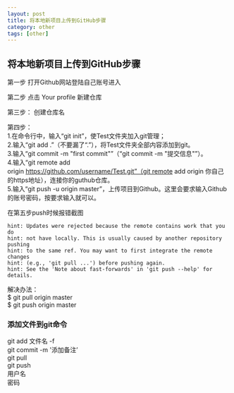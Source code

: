 ```yaml
---
layout: post
title: 将本地新项目上传到GitHub步骤
category: other
tags: [other]
---
```


## 将本地新项目上传到GitHub步骤

第一步
打开Github网站登陆自己账号进入

第二步
点击 Your profile 新建仓库

第三步：
创建仓库名

第四步：<br/>
1.在命令行中，输入“git init”，使Test文件夹加入git管理；<br/>
2.输入“git add .”（不要漏了“.”），将Test文件夹全部内容添加到git。<br/>
3.输入“git commit -m "first commit"”（“git commit -m "提交信息"”）。<br/>
4.输入“git remote add origin https://github.com/username/Test.git”（git remote add origin 你自己的https地址），连接你的guthub仓库。<br/>
5.输入“git push -u origin master”，上传项目到Github。这里会要求输入Github的账号密码，按要求输入就可以。<br/>

在第五步push时候报错截图
```
hint: Updates were rejected because the remote contains work that you do
hint: not have locally. This is usually caused by another repository pushing
hint: to the same ref. You may want to first integrate the remote changes
hint: (e.g., 'git pull ...') before pushing again.
hint: See the 'Note about fast-forwards' in 'git push --help' for details.
```
解决办法：<br/>
$ git pull origin master<br/>
$ git push origin master<br/>

### 添加文件到git命令
git add 文件名 -f<br/>
git commit -m '添加备注’<br/>
git pull<br/>
git push <br/>
用户名<br/>
密码<br/>